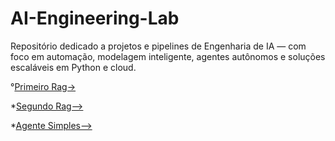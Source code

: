 # AI-Engineering-Lab
Repositório dedicado a projetos e pipelines de Engenharia de IA — com foco em automação, modelagem inteligente, agentes autônomos e soluções escaláveis em Python e cloud.

°[Primeiro Rag->](https://github.com/tjoelc/AI-Engineering-Lab/blob/main/RAG.ipynb)

*[Segundo Rag-->](https://github.com/tjoelc/AI-Engineering-Lab/blob/main/Retrieving_Relavant_Documents.ipynb)

*[Agente Simples-->](https://github.com/tjoelc/AI-Engineering-Lab/blob/main/agent.ipynb)
